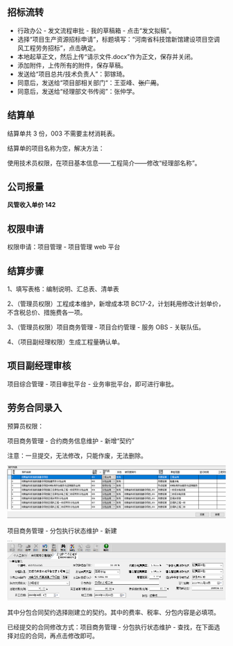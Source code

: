 ## 招标流转

* 行政办公 - 发文流程审批 - 我的草稿箱 - 点击“发文拟稿”。
* 选择“项目生产资源招标申请”，标题填写：“河南省科技馆新馆建设项目空调风工程劳务招标”，点击确定。
* 本地起草正文，然后上传“请示文件.docx”作为正文，保存并关闭。
* 添加附件，上传所有的附件，保存草稿。
* 发送给“项目总共/技术负责人”：郭镓琦。
* 同意后，发送给“项目部相关部门“：王亚峰、~~张广周~~。
* 同意后，发送给“经理部文书传阅”：张仲学。

## 结算单

结算单共 3 份，003 不需要主材消耗表。

结算单的项目名称为空，解决方法：

使用技术员权限，在项目基本信息——工程简介——修改“经理部名称”。

## 公司报量

**风管收入单价 142**

## 权限申请

权限申请：项目管理 - 项目管理 web 平台

## 结算步骤

1、填写表格：编制说明、汇总表、清单表

2、（管理员权限）工程成本维护，新增成本项 BC17-2，计划耗用修改计划单价，不含税总价、措施费各一项。

3、（管理员权限）项目商务管理 - 项目合约管理 - 服务 OBS - 关联队伍。

4、（项目副经理权限）生成工程量确认单。

## 项目副经理审核

项目综合管理 - 项目审批平台 - 业务审批平台，即可进行审批。

## 劳务合同录入

预算员权限：

项目商务管理 - 合约商务信息维护 - 新增“契约”

注意：一旦提交，无法修改，只能作废，无法删除。

![结算 01](img/结算01.png)

项目商务管理 - 分包执行状态维护 - 新建

![结算 02](img/结算02.png)

其中分包合同契约选择刚建立的契约。其中的费率、税率、分包内容是必填项。

已经提交的合同修改方式：项目商务管理 - 分包执行状态维护 - 查找，在下面选择对应的合同，再点击修改即可。
